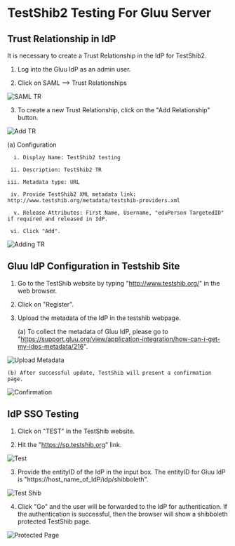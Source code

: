 # TestShib2 Testing For Gluu Server

## Trust Relationship in IdP

It is necessary to create a Trust Relationship in the IdP for TestShib2.

1. Log into the Gluu IdP as an admin user.

2. Click on SAML --> Trust Relationships

![SAML TR](https://raw.githubusercontent.com/GluuFederation/docs/master/sources/img/SamlIDPAdminGuide/testshib_samltr.png)

3. To create a new Trust Relationship, click on the "Add Relationship" button.

![Add TR](https://raw.githubusercontent.com/GluuFederation/docs/master/sources/img/SamlIDPAdminGuide/testshib_addtr.png)

 (a) Configuration

      i. Display Name: TestShib2 testing

     ii. Description: TestShib2 TR

    iii. Metadata type: URL

     iv. Provide TestShib2 XML metadata link: http://www.testshib.org/metadata/testshib-providers.xml

      v. Release Attributes: First Name, Username, "eduPerson TargetedID" if required and released in IdP.

     vi. Click "Add".

![Adding TR](https://raw.githubusercontent.com/GluuFederation/docs/master/sources/img/SamlIDPAdminGuide/testshib_addingtr.png)

## Gluu IdP Configuration in Testshib Site

1. Go to the TestShib website by typing "http://www.testshib.org/" in the web browser.

2. Click on "Register".

3. Upload the metadata of the IdP in the testshib webpage.

    (a) To collect the metadata of Gluu IdP, please go to "https://support.gluu.org/view/application-integration/how-can-i-get-my-idps-metadata/216".

![Upload Metadata](https://raw.githubusercontent.com/GluuFederation/docs/master/sources/img/SamlIDPAdminGuide/testshib_uploadmetadata.png)

    (b) After successful update, TestShib will present a confirmation page.

![Confirmation](https://raw.githubusercontent.com/GluuFederation/docs/master/sources/img/SamlIDPAdminGuide/testshib_confirmation.png)

## IdP SSO Testing

1. Click on "TEST" in the TestShib website.

2. Hit the "https://sp.testshib.org" link.

![Test](https://raw.githubusercontent.com/GluuFederation/docs/master/sources/img/SamlIDPAdminGuide/testshib_test.png)

3. Provide the entityID of the IdP in the input box. The entityID for Gluu IdP is "https://host_name_of_IdP/idp/shibboleth".

![Test Shib](https://raw.githubusercontent.com/GluuFederation/docs/master/sources/img/SamlIDPAdminGuide/testshib_testshib.png)

4. Click "Go" and the user will be forwarded to the IdP for authentication. If the authentication is successful, then the browser will show a shibboleth protected TestShib page.

![Protected Page](https://raw.githubusercontent.com/GluuFederation/docs/master/sources/img/SamlIDPAdminGuide/testshib_protectedpage.png)

